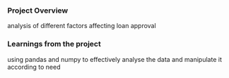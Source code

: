 ### Project Overview

 analysis of  different factors affecting loan approval


### Learnings from the project

 using pandas and numpy to effectively analyse the data and manipulate it according to need


